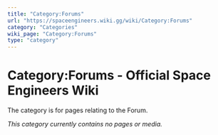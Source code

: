 ```yaml
---
title: "Category:Forums"
url: "https://spaceengineers.wiki.gg/wiki/Category:Forums"
category: "Categories"
wiki_page: "Category:Forums"
type: "category"
---
```


# Category:Forums - Official Space Engineers Wiki

The category is for pages relating to the Forum.

_This category currently contains no pages or media._
